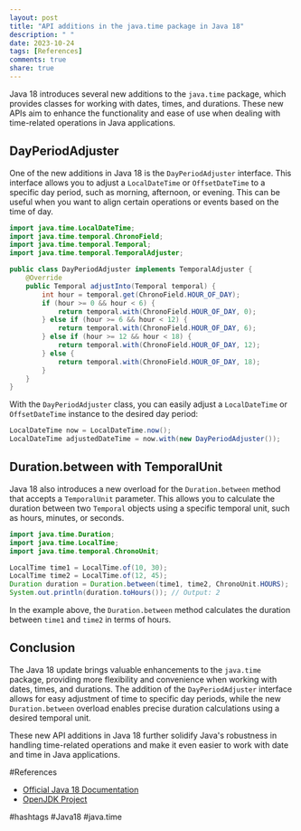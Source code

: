 ```yaml
---
layout: post
title: "API additions in the java.time package in Java 18"
description: " "
date: 2023-10-24
tags: [References]
comments: true
share: true
---
```


Java 18 introduces several new additions to the `java.time` package, which provides classes for working with dates, times, and durations. These new APIs aim to enhance the functionality and ease of use when dealing with time-related operations in Java applications.

## DayPeriodAdjuster

One of the new additions in Java 18 is the `DayPeriodAdjuster` interface. This interface allows you to adjust a `LocalDateTime` or `OffsetDateTime` to a specific day period, such as morning, afternoon, or evening. This can be useful when you want to align certain operations or events based on the time of day.

```java
import java.time.LocalDateTime;
import java.time.temporal.ChronoField;
import java.time.temporal.Temporal;
import java.time.temporal.TemporalAdjuster;

public class DayPeriodAdjuster implements TemporalAdjuster {
    @Override
    public Temporal adjustInto(Temporal temporal) {
        int hour = temporal.get(ChronoField.HOUR_OF_DAY);
        if (hour >= 0 && hour < 6) {
            return temporal.with(ChronoField.HOUR_OF_DAY, 0);
        } else if (hour >= 6 && hour < 12) {
            return temporal.with(ChronoField.HOUR_OF_DAY, 6);
        } else if (hour >= 12 && hour < 18) {
            return temporal.with(ChronoField.HOUR_OF_DAY, 12);
        } else {
            return temporal.with(ChronoField.HOUR_OF_DAY, 18);
        }
    }
}
```

With the `DayPeriodAdjuster` class, you can easily adjust a `LocalDateTime` or `OffsetDateTime` instance to the desired day period:

```java
LocalDateTime now = LocalDateTime.now();
LocalDateTime adjustedDateTime = now.with(new DayPeriodAdjuster());
```

## Duration.between with TemporalUnit

Java 18 also introduces a new overload for the `Duration.between` method that accepts a `TemporalUnit` parameter. This allows you to calculate the duration between two `Temporal` objects using a specific temporal unit, such as hours, minutes, or seconds.

```java
import java.time.Duration;
import java.time.LocalTime;
import java.time.temporal.ChronoUnit;

LocalTime time1 = LocalTime.of(10, 30);
LocalTime time2 = LocalTime.of(12, 45);
Duration duration = Duration.between(time1, time2, ChronoUnit.HOURS);
System.out.println(duration.toHours()); // Output: 2
```

In the example above, the `Duration.between` method calculates the duration between `time1` and `time2` in terms of hours.

## Conclusion

The Java 18 update brings valuable enhancements to the `java.time` package, providing more flexibility and convenience when working with dates, times, and durations. The addition of the `DayPeriodAdjuster` interface allows for easy adjustment of time to specific day periods, while the new `Duration.between` overload enables precise duration calculations using a desired temporal unit.

These new API additions in Java 18 further solidify Java's robustness in handling time-related operations and make it even easier to work with date and time in Java applications.

#References

- [Official Java 18 Documentation](https://docs.oracle.com/en/java/javase/18/docs/api/java.base/index.html) 
- [OpenJDK Project](https://openjdk.java.net/projects/jdk/18/) 

#hashtags
#Java18 #java.time